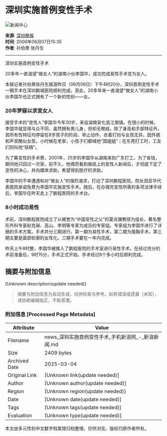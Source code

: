 # 深圳实施首例变性手术

![新闻中心](http://image2.sina.com.cn/home/images/logo/sina_xwzx.GIF)

**来源**: [深圳晚报](http://www.sina.com.cn)  
**时间**: 2006年06月07日15:35  
**作者**: 孙伯箫 张丹生

---

深圳实施首例变性手术

20多年一直渴望“做女人”的湖南小伙李国华，成功完成易性手术变为女人。

本报记者孙伯箫张丹生报道昨日（06月06日）下午4时20分，深圳首例变性手术一期手术在深圳鹏城医院顺利完成。至此，20多年来一直渴望“做女人”的湖南小伙李国华也正式拥有了一个新的性别——女。

### 20年梦寐以求变女人

接受手术的“变性人”李国华今年30岁，来自湖南安化县江南镇。在很小的时候，李国华就显得与众不同，虽然拥有男儿身，但却无喉结，除了身高和手部特征外，其所有性特征均停留在8岁孩子的阶段，举止动作、衣着打扮与女孩无异。因外貌和声音酷似女孩，小时候在老家，小孩子们都喊他“国姐姐”；在东莞打工时，工友们则叫他“妖精”。

为了筹变性的手术费，2001年，25岁的李国华从湖南来到广东打工，为了省钱，期间他只回过一次家。前不久，他偶而看到报纸上的变性人新闻后，才彻底下定了变性的决心，并向媒体求助，希望得到医疗的求助。

李国华的不幸遭遇和对“做女人”的强烈渴求，打动了深圳鹏程医院。院长田亚华代表医院承诺免费为李国华实施变性手术。随后，在办理完变性所需的各项法律手续后，李国华在昨天走上了鹏程医院的手术台。

### 8小时成功易性

术前，深圳鹏程医院成立了以被誉为“中国变性之父”的夏兆骥教授为组长，著名整形外科专家赵克昶、高山、李明等专家为成员的专家组。专家组为李国华进行了详细的手术方案。手术共分三期进行。第一期为易性手术，第二期为隆胸手术，第三期主要是面部轮廓的女性化。三期手术要在一年内完成。

昨天上午8时整，李国华被推入了鹏程医院的手术室进行易性手术。在经过充分的术前准备后，9时15分，手术正式开始。手术经过8个多小时后顺利完成。
<!-- tcd_original_link http://news.sina.com.cn/c/2006-06-07/15359145327s.shtml -->


## 摘要与附加信息

<!-- tcd_abstract -->
[Unknown description(update needed)]
<!-- tcd_abstract_end -->

> 摘要与附加信息为自动生成，仅供检索与参考。如有错误或遗漏（未知），请协助编辑指正，不胜感激。

### 附加信息 [Processed Page Metadata]

| Attribute       | Value                                  |
|-----------------|----------------------------------------|
| Filename        | news_深圳实施首例变性手术_手机新浪网_-_新浪新闻.md                             |
| Size            | 2409 bytes                           |
| Archived Date   | 2025-03-04                             |
| Original Link   | [Unknown link(update needed)]                       |
| Author          | [Unknown author(update needed)]                               |
| Region          | [Unknown region(update needed)]                               |
| Date            | [Unknown date(update needed)]                                 |
| Tags            | [Unknown tags(update needed)]                                 |
| Evaluation            | [Unknown type(update needed)]                                 |
<!-- tcd_table_end -->

本文由多元性别中文数字档案馆归档整理，仅供浏览。版权归原作者所有。
